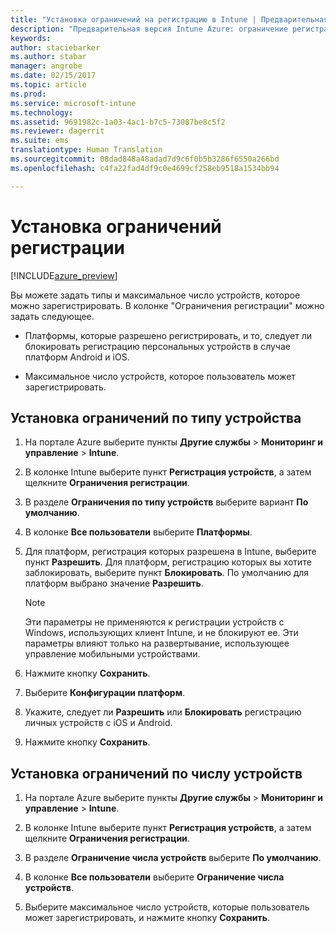 ```yaml
---
title: "Установка ограничений на регистрацию в Intune | Предварительная версия Intune Azure | Документация Майкрософт"
description: "Предварительная версия Intune Azure: ограничение регистрации по типу платформы и установка ограничения на регистрацию устройств в Intune. "
keywords: 
author: staciebarker
ms.author: stabar
manager: angrobe
ms.date: 02/15/2017
ms.topic: article
ms.prod: 
ms.service: microsoft-intune
ms.technology: 
ms.assetid: 9691982c-1a03-4ac1-b7c5-73087be8c5f2
ms.reviewer: dagerrit
ms.suite: ems
translationtype: Human Translation
ms.sourcegitcommit: 08dad848a48adad7d9c6f0b5b3286f6550a266bd
ms.openlocfilehash: c4fa22fad4df9c0e4699cf258eb9518a1534bb94

---
```


# <a name="set-enrollment-restrictions"></a>Установка ограничений регистрации 

[!INCLUDE[azure_preview](../includes/azure_preview.md)]

Вы можете задать типы и максимальное число устройств, которое можно зарегистрировать. В колонке "Ограничения регистрации" можно задать следующее.

- Платформы, которые разрешено регистрировать, и то, следует ли блокировать регистрацию персональных устройств в случае платформ Android и iOS.

- Максимальное число устройств, которое пользователь может зарегистрировать.

## <a name="set-device-type-restrictions"></a>Установка ограничений по типу устройства

1. На портале Azure выберите пункты **Другие службы** > **Мониторинг и управление** > **Intune**.

2. В колонке Intune выберите пункт **Регистрация устройств**, а затем щелкните **Ограничения регистрации**.

3. В разделе **Ограничения по типу устройств** выберите вариант **По умолчанию**.

4. В колонке **Все пользователи** выберите **Платформы**.

5. Для платформ, регистрация которых разрешена в Intune, выберите пункт **Разрешить**. Для платформ, регистрацию которых вы хотите заблокировать, выберите пункт **Блокировать**. По умолчанию для платформ выбрано значение **Разрешить**. 

    >[!NOTE]
    >Эти параметры не применяются к регистрации устройств с Windows, использующих клиент Intune, и не блокируют ее. Эти параметры влияют только на развертывание, использующее управление мобильными устройствами. 

6. Нажмите кнопку **Сохранить**.

7. Выберите **Конфигурации платформ**.

8. Укажите, следует ли **Разрешить** или **Блокировать** регистрацию личных устройств с iOS и Android.

9. Нажмите кнопку **Сохранить**.

## <a name="set-device-limit-restrictions"></a>Установка ограничений по числу устройств

1. На портале Azure выберите пункты **Другие службы** > **Мониторинг и управление** > **Intune**.

2. В колонке Intune выберите пункт **Регистрация устройств**, а затем щелкните **Ограничения регистрации**.

3. В разделе **Ограничение числа устройств** выберите **По умолчанию**.

4. В колонке **Все пользователи** выберите **Ограничение числа устройств**.

5. Выберите максимальное число устройств, которые пользователь может зарегистрировать, и нажмите кнопку **Сохранить**.



<!--HONumber=Feb17_HO3-->


